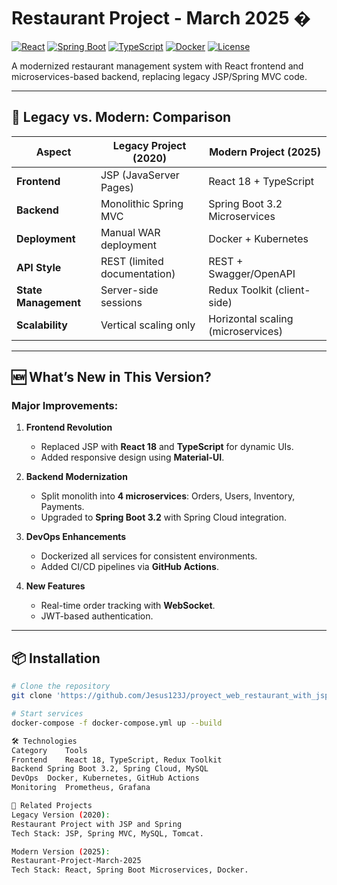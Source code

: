 # Restaurant Project - March 2025 �

[![React](https://img.shields.io/badge/React-18.2.0-blue)](https://react.dev/)
[![Spring Boot](https://img.shields.io/badge/Spring_Boot-3.2.0-green)](https://spring.io/)
[![TypeScript](https://img.shields.io/badge/TypeScript-5.0.0-blue)](https://www.typescriptlang.org/)
[![Docker](https://img.shields.io/badge/Docker-24.0.0-blue)](https://www.docker.com/)
[![License](https://img.shields.io/badge/License-MIT-yellow)](LICENSE)

A modernized restaurant management system with React frontend and microservices-based backend, replacing legacy JSP/Spring MVC code.

---

## 🔄 Legacy vs. Modern: Comparison

| **Aspect**         | **Legacy Project (2020)**                 | **Modern Project (2025)**                 |
|---------------------|-------------------------------------------|-------------------------------------------|
| **Frontend**        | JSP (JavaServer Pages)                    | React 18 + TypeScript                     |
| **Backend**         | Monolithic Spring MVC                     | Spring Boot 3.2 Microservices             |
| **Deployment**      | Manual WAR deployment                     | Docker + Kubernetes                       |
| **API Style**       | REST (limited documentation)              | REST + Swagger/OpenAPI                    |
| **State Management**| Server-side sessions                      | Redux Toolkit (client-side)               |
| **Scalability**     | Vertical scaling only                     | Horizontal scaling (microservices)        |

---

## 🆕 What’s New in This Version?

### **Major Improvements:**
1. **Frontend Revolution**  
   - Replaced JSP with **React 18** and **TypeScript** for dynamic UIs.  
   - Added responsive design using **Material-UI**.  

2. **Backend Modernization**  
   - Split monolith into **4 microservices**: Orders, Users, Inventory, Payments.  
   - Upgraded to **Spring Boot 3.2** with Spring Cloud integration.  

3. **DevOps Enhancements**  
   - Dockerized all services for consistent environments.  
   - Added CI/CD pipelines via **GitHub Actions**.  

4. **New Features**  
   - Real-time order tracking with **WebSocket**.  
   - JWT-based authentication.  

---

## 📦 Installation

```bash
# Clone the repository
git clone 'https://github.com/Jesus123J/proyect_web_restaurant_with_jsp_and_spring'

# Start services
docker-compose -f docker-compose.yml up --build

🛠️ Technologies
Category	Tools
Frontend	React 18, TypeScript, Redux Toolkit
Backend	Spring Boot 3.2, Spring Cloud, MySQL
DevOps	Docker, Kubernetes, GitHub Actions
Monitoring	Prometheus, Grafana

🔗 Related Projects
Legacy Version (2020):
Restaurant Project with JSP and Spring
Tech Stack: JSP, Spring MVC, MySQL, Tomcat.

Modern Version (2025):
Restaurant-Project-March-2025
Tech Stack: React, Spring Boot Microservices, Docker.
